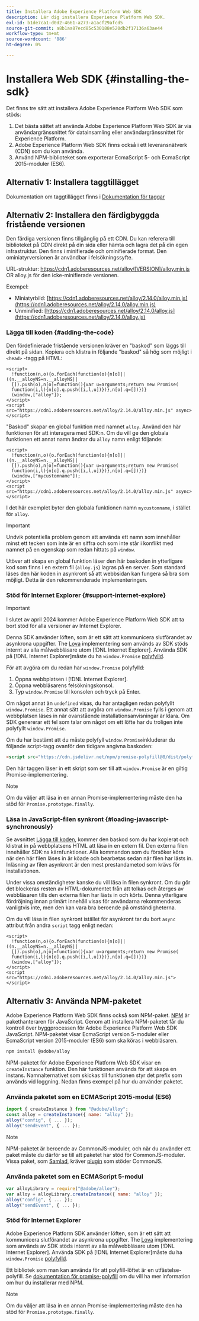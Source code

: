```yaml
---
title: Installera Adobe Experience Platform Web SDK
description: Lär dig installera Experience Platform Web SDK.
exl-id: b1de7ca1-d0d2-4661-a273-a1acf29afcd5
source-git-commit: a8b1aa87ecd85c530188e520db2f17136a63ae44
workflow-type: tm+mt
source-wordcount: '886'
ht-degree: 0%

---
```


# Installera Web SDK {#installing-the-sdk}

Det finns tre sätt att installera Adobe Experience Platform Web SDK som stöds:

1. Det bästa sättet att använda Adobe Experience Platform Web SDK är via användargränssnittet för datainsamling eller användargränssnittet för Experience Platform.
1. Adobe Experience Platform Web SDK finns också i ett leveransnätverk (CDN) som du kan använda.
1. Använd NPM-biblioteket som exporterar EcmaScript 5- och EcmaScript 2015-moduler (ES6).

## Alternativ 1: Installera taggtillägget

Dokumentation om taggtillägget finns i [Dokumentation för taggar](../../tags/extensions/client/web-sdk/overview.md)

## Alternativ 2: Installera den färdigbyggda fristående versionen

Den färdiga versionen finns tillgänglig på ett CDN. Du kan referera till biblioteket på CDN direkt på din sida eller hämta och lagra det på din egen infrastruktur. Den finns i minifierade och ominifierade format. Den ominiatyrversionen är användbar i felsökningssyfte.

URL-struktur: https://cdn1.adoberesources.net/alloy/[VERSION]/alloy.min.js OR alloy.js för den icke-minifierade versionen.

Exempel:

* Miniatyrbild: [https://cdn1.adoberesources.net/alloy/2.14.0/alloy.min.js](https://cdn1.adoberesources.net/alloy/2.14.0/alloy.min.js)
* Unminified: [https://cdn1.adoberesources.net/alloy/2.14.0/alloy.js](https://cdn1.adoberesources.net/alloy/2.14.0/alloy.js)


### Lägga till koden {#adding-the-code}

Den fördefinierade fristående versionen kräver en &quot;baskod&quot; som läggs till direkt på sidan. Kopiera och klistra in följande &quot;baskod&quot; så hög som möjligt i `<head>` -tagg på HTML:

```markup
<script>
  !function(n,o){o.forEach(function(o){n[o]||((n.__alloyNS=n.__alloyNS||
  []).push(o),n[o]=function(){var u=arguments;return new Promise(
  function(i,l){n[o].q.push([i,l,u])})},n[o].q=[])})}
  (window,["alloy"]);
</script>
<script src="https://cdn1.adoberesources.net/alloy/2.14.0/alloy.min.js" async></script>
```

&quot;Baskod&quot; skapar en global funktion med namnet `alloy`. Använd den här funktionen för att interagera med SDK:n. Om du vill ge den globala funktionen ett annat namn ändrar du `alloy` namn enligt följande:

```markup
<script>
  !function(n,o){o.forEach(function(o){n[o]||((n.__alloyNS=n.__alloyNS||
  []).push(o),n[o]=function(){var u=arguments;return new Promise(
  function(i,l){n[o].q.push([i,l,u])})},n[o].q=[])})}
  (window,["mycustomname"]);
</script>
<script src="https://cdn1.adoberesources.net/alloy/2.14.0/alloy.min.js" async></script>
```

I det här exemplet byter den globala funktionen namn `mycustomname`, i stället för `alloy`.

>[!IMPORTANT]
>
>Undvik potentiella problem genom att använda ett namn som innehåller minst ett tecken som inte är en siffra och som inte står i konflikt med namnet på en egenskap som redan hittats på `window`.

Utöver att skapa en global funktion läser den här baskoden in ytterligare kod som finns i en extern fil \(`alloy.js`\) lagras på en server. Som standard läses den här koden in asynkront så att webbsidan kan fungera så bra som möjligt. Detta är den rekommenderade implementeringen.

### Stöd för Internet Explorer {#support-internet-explore}

>[!IMPORTANT]
>
>I slutet av april 2024 kommer Adobe Experience Platform Web SDK att ta bort stöd för alla versioner av Internet Explorer.

Denna SDK använder löften, som är ett sätt att kommunicera slutförandet av asynkrona uppgifter. The [Lova](https://developer.mozilla.org/en-US/docs/Web/JavaScript/Reference/Global_Objects/Promise) implementering som används av SDK stöds internt av alla målwebbläsare utom [!DNL Internet Explorer]. Använda SDK på [!DNL Internet Explorer]måste du ha `window.Promise` [polyfylld](https://remysharp.com/2010/10/08/what-is-a-polyfill).

För att avgöra om du redan har `window.Promise` polyfylld:

1. Öppna webbplatsen i [!DNL Internet Explorer].
1. Öppna webbläsarens felsökningskonsol.
1. Typ `window.Promise` till konsolen och tryck på Enter.

Om något annat än `undefined` visas, du har antagligen redan polyfyllt `window.Promise`. Ett annat sätt att avgöra om `window.Promise` fylls i genom att webbplatsen läses in när ovanstående installationsanvisningar är klara. Om SDK genererar ett fel som talar om något om ett löfte har du troligen inte polyfyllt `window.Promise`.

Om du har bestämt att du måste polyfyll `window.Promise`inkluderar du följande script-tagg ovanför den tidigare angivna baskoden:

```html
<script src="https://cdn.jsdelivr.net/npm/promise-polyfill@8/dist/polyfill.min.js"></script>
```

Den här taggen läser in ett skript som ser till att `window.Promise` är en giltig Promise-implementering.

>[!NOTE]
>
>Om du väljer att läsa in en annan Promise-implementering måste den ha stöd för `Promise.prototype.finally`.

### Läsa in JavaScript-filen synkront {#loading-javascript-synchronously}

Se avsnittet [Lägga till koden](#adding-the-code), kommer den baskod som du har kopierat och klistrat in på webbplatsens HTML att läsa in en extern fil. Den externa filen innehåller SDK:ns kärnfunktioner. Alla kommandon som du försöker köra när den här filen läses in är köade och bearbetas sedan när filen har lästs in. Inläsning av filen asynkront är den mest prestandametod som krävs för installationen.

Under vissa omständigheter kanske du vill läsa in filen synkront. Om du gör det blockeras resten av HTML-dokumentet från att tolkas och återges av webbläsaren tills den externa filen har lästs in och körts. Denna ytterligare fördröjning innan primärt innehåll visas för användarna rekommenderas vanligtvis inte, men den kan vara bra beroende på omständigheterna.

Om du vill läsa in filen synkront istället för asynkront tar du bort `async` attribut från andra `script` tagg enligt nedan:

```markup
<script>
  !function(n,o){o.forEach(function(o){n[o]||((n.__alloyNS=n.__alloyNS||
  []).push(o),n[o]=function(){var u=arguments;return new Promise(
  function(i,l){n[o].q.push([i,l,u])})},n[o].q=[])})}
  (window,["alloy"]);
</script>
<script src="https://cdn1.adoberesources.net/alloy/2.14.0/alloy.min.js"></script>
```

## Alternativ 3: Använda NPM-paketet

Adobe Experience Platform Web SDK finns också som NPM-paket. [NPM](https://www.npmjs.com) är pakethanteraren för JavaScript. Genom att installera NPM-paketet får du kontroll över byggprocessen för Adobe Experience Platform Web SDK JavaScript. NPM-paketet visar EcmaScript version 5-moduler eller EcmaScript version 2015-moduler (ES6) som ska köras i webbläsaren.

```bash
npm install @adobe/alloy
```

NPM-paketet för Adobe Experience Platform Web SDK visar en `createInstance` funktion. Den här funktionen används för att skapa en instans. Namnalternativet som skickas till funktionen styr det prefix som används vid loggning. Nedan finns exempel på hur du använder paketet.

### Använda paketet som en ECMAScript 2015-modul (ES6)

```javascript
import { createInstance } from "@adobe/alloy";
const alloy = createInstance({ name: "alloy" });
alloy("config", { ... });
alloy("sendEvent", { ... });
```

>[!NOTE]
>
>NPM-paketet är beroende av CommonJS-moduler, och när du använder ett paket måste du därför se till att paketet har stöd för CommonJS-moduler. Vissa paket, som [Samlad](https://rollupjs.org), kräver [plugin](https://www.npmjs.com/package/@rollup/plugin-commonjs) som stöder CommonJS.

### Använda paketet som en ECMAScript 5-modul

```javascript
var alloyLibrary = require("@adobe/alloy");
var alloy = alloyLibrary.createInstance({ name: "alloy" });
alloy("config", { ... });
alloy("sendEvent", { ... });
```

### Stöd för Internet Explorer

Adobe Experience Platform SDK använder löften, som är ett sätt att kommunicera slutförandet av asynkrona uppgifter. The [Lova](https://developer.mozilla.org/en-US/docs/Web/JavaScript/Reference/Global_Objects/Promise) implementering som används av SDK stöds internt av alla målwebbläsare utom [!DNL Internet Explorer]. Använda SDK på [!DNL Internet Explorer]måste du ha `window.Promise` [polyfylld](https://remysharp.com/2010/10/08/what-is-a-polyfill).

Ett bibliotek som man kan använda för att polyfill-löftet är en utfästelse-polyfill. Se [dokumentation för promise-polyfill](https://www.npmjs.com/package/promise-polyfill) om du vill ha mer information om hur du installerar med NPM.

>[!NOTE]
>
>Om du väljer att läsa in en annan Promise-implementering måste den ha stöd för `Promise.prototype.finally`.
